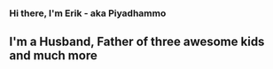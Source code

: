 ### Hi there, I'm Erik - aka Piyadhammo

## I'm a Husband, Father of three awesome kids and much more

